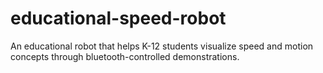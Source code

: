 # educational-speed-robot
An educational robot that helps K-12 students visualize speed and motion concepts through bluetooth-controlled demonstrations.
